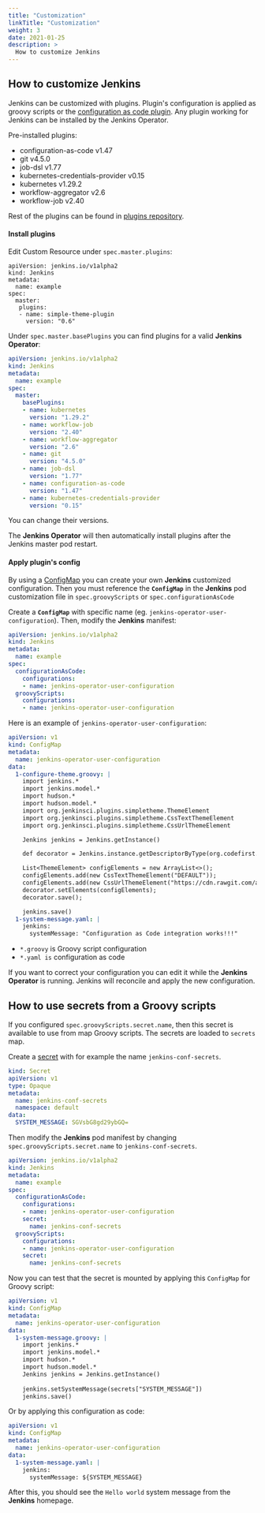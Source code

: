 ```yaml
---
title: "Customization"
linkTitle: "Customization"
weight: 3
date: 2021-01-25
description: >
  How to customize Jenkins
---
```


## How to customize Jenkins
Jenkins can be customized with plugins.
Plugin's configuration is applied as groovy scripts or the [configuration as code plugin](https://github.com/jenkinsci/configuration-as-code-plugin).
Any plugin working for Jenkins can be installed by the Jenkins Operator.
 
Pre-installed plugins: 
* configuration-as-code v1.47
* git v4.5.0
* job-dsl v1.77
* kubernetes-credentials-provider v0.15
* kubernetes v1.29.2
* workflow-aggregator v2.6
* workflow-job v2.40

Rest of the plugins can be found in [plugins repository](https://plugins.jenkins.io/). 


#### Install plugins

Edit Custom Resource under `spec.master.plugins`:

```
apiVersion: jenkins.io/v1alpha2
kind: Jenkins
metadata:
  name: example
spec:
  master:
   plugins:
   - name: simple-theme-plugin
     version: "0.6"
```

Under `spec.master.basePlugins` you can find plugins for a valid **Jenkins Operator**:

```yaml
apiVersion: jenkins.io/v1alpha2
kind: Jenkins
metadata:
  name: example
spec:
  master:
    basePlugins:
    - name: kubernetes
      version: "1.29.2"
    - name: workflow-job
      version: "2.40"
    - name: workflow-aggregator
      version: "2.6"
    - name: git
      version: "4.5.0"
    - name: job-dsl
      version: "1.77"
    - name: configuration-as-code
      version: "1.47"
    - name: kubernetes-credentials-provider
      version: "0.15"
```

You can change their versions.

The **Jenkins Operator** will then automatically install plugins after the Jenkins master pod restart.

#### Apply plugin's config

By using a [ConfigMap](https://kubernetes.io/docs/tasks/configure-pod-container/configure-pod-configmap/) you can create your own **Jenkins** customized configuration.
Then you must reference the **`ConfigMap`** in the **Jenkins** pod customization file in `spec.groovyScripts` or `spec.configurationAsCode`

Create a **`ConfigMap`** with specific name (eg. `jenkins-operator-user-configuration`). Then, modify the **Jenkins** manifest:

```yaml
apiVersion: jenkins.io/v1alpha2
kind: Jenkins
metadata:
  name: example
spec:
  configurationAsCode:
    configurations: 
    - name: jenkins-operator-user-configuration
  groovyScripts:
    configurations:
    - name: jenkins-operator-user-configuration
```

Here is an example of `jenkins-operator-user-configuration`:
```yaml
apiVersion: v1
kind: ConfigMap
metadata:
  name: jenkins-operator-user-configuration
data:
  1-configure-theme.groovy: | 
    import jenkins.*
    import jenkins.model.*
    import hudson.*
    import hudson.model.*
    import org.jenkinsci.plugins.simpletheme.ThemeElement
    import org.jenkinsci.plugins.simpletheme.CssTextThemeElement
    import org.jenkinsci.plugins.simpletheme.CssUrlThemeElement

    Jenkins jenkins = Jenkins.getInstance()

    def decorator = Jenkins.instance.getDescriptorByType(org.codefirst.SimpleThemeDecorator.class)

    List<ThemeElement> configElements = new ArrayList<>();
    configElements.add(new CssTextThemeElement("DEFAULT"));
    configElements.add(new CssUrlThemeElement("https://cdn.rawgit.com/afonsof/jenkins-material-theme/gh-pages/dist/material-light-green.css"));
    decorator.setElements(configElements);
    decorator.save();

    jenkins.save()
  1-system-message.yaml: |
    jenkins:
      systemMessage: "Configuration as Code integration works!!!"
```

* `*.groovy` is Groovy script configuration
* `*.yaml is` configuration as code

If you want to correct your configuration you can edit it while the **Jenkins Operator** is running. 
Jenkins will reconcile and apply the new configuration.

## How to use secrets from a Groovy scripts

If you configured `spec.groovyScripts.secret.name`, then this secret is available to use from map Groovy scripts.
The secrets are loaded to `secrets` map.

Create a [secret](https://kubernetes.io/docs/concepts/configuration/secret/) with for example the name `jenkins-conf-secrets`.

```yaml
kind: Secret
apiVersion: v1
type: Opaque
metadata:
  name: jenkins-conf-secrets
  namespace: default
data:
  SYSTEM_MESSAGE: SGVsbG8gd29ybGQ=
```

Then modify the **Jenkins** pod manifest by changing `spec.groovyScripts.secret.name` to `jenkins-conf-secrets`.

```yaml
apiVersion: jenkins.io/v1alpha2
kind: Jenkins
metadata:
  name: example
spec:
  configurationAsCode:
    configurations: 
    - name: jenkins-operator-user-configuration
    secret:
      name: jenkins-conf-secrets
  groovyScripts:
    configurations:
    - name: jenkins-operator-user-configuration
    secret:
      name: jenkins-conf-secrets
```

Now you can test that the secret is mounted by applying this `ConfigMap` for Groovy script:

```yaml
apiVersion: v1
kind: ConfigMap
metadata:
  name: jenkins-operator-user-configuration
data:
  1-system-message.groovy: | 
    import jenkins.*
    import jenkins.model.*
    import hudson.*
    import hudson.model.*
    Jenkins jenkins = Jenkins.getInstance()
    
    jenkins.setSystemMessage(secrets["SYSTEM_MESSAGE"])
    jenkins.save()
```

Or by applying this configuration as code:
```yaml
apiVersion: v1
kind: ConfigMap
metadata:
  name: jenkins-operator-user-configuration
data:
  1-system-message.yaml: |
    jenkins:
      systemMessage: ${SYSTEM_MESSAGE}
```


After this, you should see the `Hello world` system message from the **Jenkins** homepage.